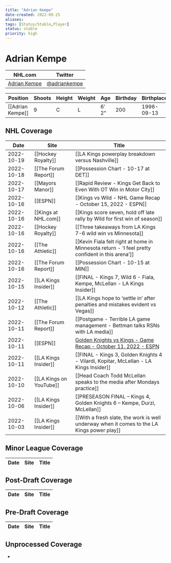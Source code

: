 ```yaml
---
title: "Adrian Kempe"
date-created: 2022-09-25
aliases: 
tags: [Status/Stable,Player]
status: stable
priority: high
---
```


# Adrian Kempe

NHL.com | Twitter
-|-
[Adrian Kempe](https://www.nhl.com/player/adrian-kempe-8477960) | [@adriankempe](https://twitter.com/adriankempe)

Position | Shoots | Height | Weight | Age | Birthday | Birthplace | Draft
-|-|-|-|-|-|-|-
[[Adrian Kempe]] | 9 | C | L | 6' 2" | 200 | 1996-09-13 | Kramfors, SWE




## NHL  Coverage
| Date       | Site                    | Title                                                                                                               |
| ---------- | ----------------------- | ------------------------------------------------------------------------------------------------------------------- |
| 2022-10-19 | [[Hockey Royalty]] | [[LA Kings powerplay breakdown versus Nashville]] |
| 2022-10-18 | [[The Forum Report]] | [[Possession Chart - 10-17 at DET]]                                                       |
| 2022-10-17 | [[Mayors Manor]]        | [[Rapid Review - Kings Get Back to Even With OT Win in Motor City]]                                                 |
| 2022-10-16 | [[ESPN]]                | [[Kings vs Wild - NHL Game Recap - October 15, 2022 - ESPN]]                                                        |
| 2022-10-16 | [[Kings at NHL.com]]    | [[Kings score seven, hold off late rally by Wild for first win of season]]                                          |
| 2022-10-16 | [[Hockey Royalty]]      | [[Three takeaways from LA Kings 7-6 wild win vs Minnesota]]                                                         |
| 2022-10-16 | [[The Athletic]]        | [[Kevin Fiala felt right at home in Minnesota return - ‘I feel pretty confident in this arena’]]                    |
| 2022-10-16 | [[The Forum Report]]    | [[Possession Chart - 10-15 at MIN]]                                                                                 |
| 2022-10-15 | [[LA Kings Insider]]    | [[FINAL - Kings 7, Wild 6 - Fiala, Kempe, McLellan - LA Kings Insider]]                                             |
| 2022-10-12 | [[The Athletic]]        | [[LA Kings hope to ‘settle in’ after penalties and mistakes evident vs Vegas]]                                      |
| 2022-10-11 | [[The Forum Report]]    | [[Postgame - Terrible LA game management - Bettman talks RSNs with LA media]]                                       |
| 2022-10-11 | [[ESPN]]                | [Golden Knights vs Kings - Game Recap - October 11, 2022 - ESPN](https://www.espn.com/nhl/recap/_/gameId/401458592) |
| 2022-10-11 | [[LA Kings Insider]]    | [[FINAL - Kings 3, Golden Knights 4 - Vilardi, Kopitar, McLellan - LA Kings Insider]]                               |
| 2022-10-10 | [[LA Kings on YouTube]] | [[Head Coach Todd McLellan speaks to the media after Mondays practice]]                                             |
| 2022-10-06 | [[LA Kings Insider]]    | [[PRESEASON FINAL – Kings 4, Golden Knights 6 – Kempe, Durzi, McLellan]]                                            |
| 2022-10-03 | [[LA Kings Insider]]    | [[With a fresh slate, the work is well underway when it comes to the LA Kings power play]]                          |


## Minor League Coverage
Date | Site| Title
---|---|---


## Post-Draft Coverage
Date | Site| Title
---|---|---


## Pre-Draft Coverage
Date | Site| Title
---|---|---


## Unprocessed Coverage 
- 